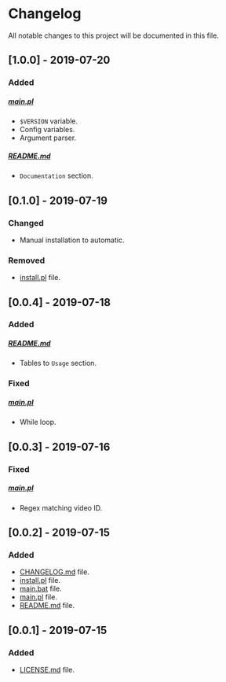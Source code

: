 # Changelog

All notable changes to this project will be documented in this file.

## [1.0.0] - 2019-07-20

### Added

##### [main.pl](main.pl)

- `$VERSION` variable.
- Config variables.
- Argument parser.

##### [README.md](README.md)

- `Documentation` section.

## [0.1.0] - 2019-07-19

### Changed

- Manual installation to automatic.

### Removed

- [install.pl](install.pl) file.

## [0.0.4] - 2019-07-18

### Added

##### [README.md](README.md)

- Tables to `Usage` section.

### Fixed

##### [main.pl](main.pl)

- While loop.

## [0.0.3] - 2019-07-16

### Fixed

##### [main.pl](main.pl)

- Regex matching video ID.

## [0.0.2] - 2019-07-15

### Added

- [CHANGELOG.md](CHANGELOG.md) file.
- [install.pl](install.pl) file.
- [main.bat](main.bat) file.
- [main.pl](main.pl) file.
- [README.md](README.md) file.

## [0.0.1] - 2019-07-15

### Added

- [LICENSE.md](LICENSE.md) file.
